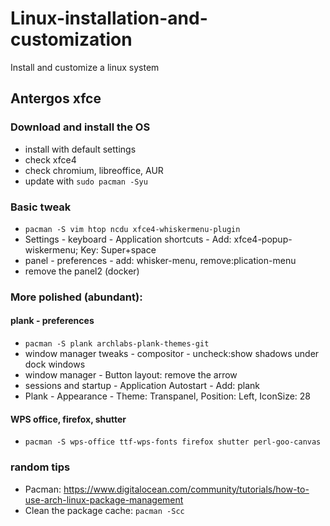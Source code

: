 # Linux-installation-and-customization
Install and customize a linux system
## Antergos xfce
### Download and install the OS
* install with default settings
* check xfce4
* check chromium, libreoffice, AUR
* update with `sudo pacman -Syu`

### Basic tweak
* `pacman -S vim htop ncdu xfce4-whiskermenu-plugin`
* Settings - keyboard - Application shortcuts - Add: xfce4-popup-wiskermenu; Key: Super+space
* panel - preferences - add: whisker-menu, remove:plication-menu
* remove the panel2 (docker)

### More polished (abundant):
#### plank - preferences
* `pacman -S plank archlabs-plank-themes-git`
* window manager tweaks - compositor - uncheck:show shadows under dock windows
* window manager - Button layout: remove the arrow
* sessions and startup - Application Autostart - Add: plank
* Plank - Appearance - Theme: Transpanel, Position: Left, IconSize: 28
#### WPS office, firefox, shutter
* `pacman -S wps-office ttf-wps-fonts firefox shutter perl-goo-canvas`

### random tips
* Pacman: https://www.digitalocean.com/community/tutorials/how-to-use-arch-linux-package-management
 * Clean the package cache: `pacman -Scc`
